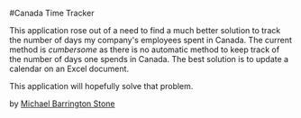 #Canada Time Tracker

This application rose out of a need to find a much better solution to track the number of days my company's employees spent
in Canada. The current method is *cumbersome* as there is no automatic method to keep track of the number of days one spends 
in Canada. The best solution is to update a calendar on an Excel document. 

This application will hopefully solve that problem.

by [Michael Barrington Stone](http://www.michaelbstone.net)